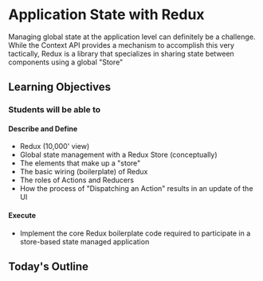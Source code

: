# Application State with Redux

Managing global state at the application level can definitely be a challenge. While the Context API provides a mechanism to accomplish this very tactically, Redux is a library that specializes in sharing state between components using a global "Store"

## Learning Objectives

### Students will be able to

#### Describe and Define

- Redux (10,000' view)
- Global state management with a Redux Store (conceptually)
- The elements that make up a "store"
- The basic wiring (boilerplate) of Redux
- The roles of Actions and Reducers
- How the process of "Dispatching an Action" results in an update of the UI

#### Execute

- Implement the core Redux boilerplate code required to participate in a store-based state managed application

## Today's Outline

<!-- To Be Completed By Instructor -->
